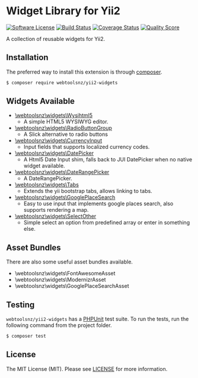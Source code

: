 # Widget Library for Yii2

[![Software License](https://img.shields.io/badge/license-MIT-brightgreen.svg?style=flat-square)](LICENSE)
[![Build Status](https://img.shields.io/travis/webtoolsnz/yii2-widgets/master.svg?style=flat-square)](https://travis-ci.org/webtoolsnz/yii2-widgets)
[![Coverage Status](https://img.shields.io/scrutinizer/coverage/g/webtoolsnz/yii2-widgets.svg?style=flat-square)](https://scrutinizer-ci.com/g/webtoolsnz/yii2-widgets/code-structure)
[![Quality Score](https://img.shields.io/scrutinizer/g/webtoolsnz/yii2-widgets.svg?style=flat-square)](https://scrutinizer-ci.com/g/webtoolsnz/yii2-widgets)

A collection of reusable widgets for Yii2.

## Installation

The preferred way to install this extension is through [composer](http://getcomposer.org/download/).

```bash
$ composer require webtoolsnz/yii2-widgets
```


## Widgets Available

* [\webtoolsnz\widgets\Wysihtml5](docs/Wysihtml5.md)
    * A simple HTML5 WYSIWYG editor.
* [\webtoolsnz\widgets\RadioButtonGroup](docs/RadioButtonGroup.md)
    * A Slick alternative to radio buttons
* [\webtoolsnz\widgets\CurrencyInput](docs/CurrencyInput.md)
    * Input fields that supports localized currency codes.
* [\webtoolsnz\widgets\DatePicker](docs/DatePicker.md)
    * A Html5 Date Input shim, falls back to JUI DatePicker when no native widget available.
* [\webtoolsnz\widgets\DateRangePicker](docs/DateRangePicker.md)
    * A DateRangePicker.
* [\webtoolsnz\widgets\Tabs](docs/Tabs.md)
    * Extends the yii bootstrap tabs, allows linking to tabs.
* [\webtoolsnz\widgets\GooglePlaceSearch](docs/GooglePlaceSearch.md)
    * Easy to use input that implements google places search, also supports rendering a map.
* [\webtoolsnz\widgets\SelectOther](docs/SelectOther.md)
    * Simple select an option from predefined array or enter in something else.


## Asset Bundles

There are also some useful asset bundles available.

* \webtoolsnz\widgets\FontAwesomeAsset
* \webtoolsnz\widgets\ModernizrAsset
* \webtoolsnz\widgets\GooglePlaceSearchAsset


## Testing

`webtoolsnz/yii2-widgets` has a [PHPUnit](https://phpunit.de) test suite. To run the tests, run the following command from the project folder.

``` bash
$ composer test
```

## License

The MIT License (MIT). Please see [LICENSE](LICENSE) for more information.